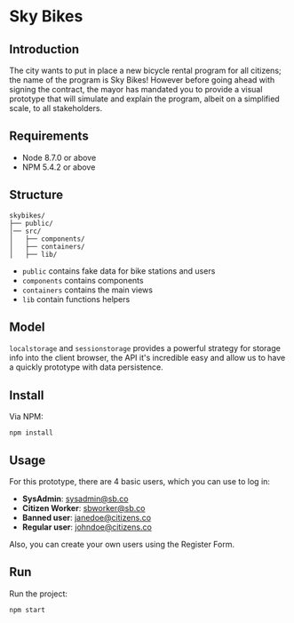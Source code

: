 # Sky Bikes

## Introduction
The city wants to put in place a new bicycle rental program for all citizens; the name of the program is Sky Bikes!
However before going ahead with signing the contract, the mayor has mandated you to provide a visual prototype that
will simulate and explain the program, albeit on a simplified scale, to all stakeholders.

## Requirements
- Node 8.7.0 or above
- NPM 5.4.2 or above

## Structure
```text
skybikes/
├── public/
│── src/
│   ├── components/
│   ├── containers/
│   ├── lib/
```

- `public` contains fake data for bike stations and users
- `components` contains components
- `containers` contains the main views
- `lib` contain functions helpers

## Model
`localstorage` and `sessionstorage` provides a powerful strategy for storage info into the client browser, the API it's incredible easy and allow us to have a quickly prototype with data persistence.

## Install
Via NPM:
```
npm install
```

## Usage
For this prototype, there are 4 basic users, which you can use to log in: 
- **SysAdmin**: sysadmin@sb.co
- **Citizen Worker**: sbworker@sb.co
- **Banned user**: janedoe@citizens.co
- **Regular user**: johndoe@citizens.co

Also, you can create your own users using the Register Form.

## Run
Run the project:
```
npm start
```